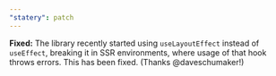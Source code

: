 ```yaml
---
"statery": patch
---
```


**Fixed:** The library recently started using `useLayoutEffect` instead of `useEffect`, breaking it in SSR environments, where usage of that hook throws errors. This has been fixed. (Thanks @daveschumaker!)
